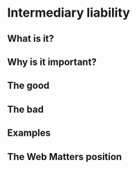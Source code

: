 # Intermediary liability

## What is it?

## Why is it important?

## The good

## The bad

## Examples

## The Web Matters position